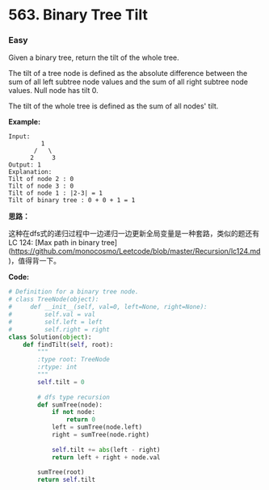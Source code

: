# 563. Binary Tree Tilt
### Easy

Given a binary tree, return the tilt of the whole tree.

The tilt of a tree node is defined as the absolute difference between the sum of all left subtree node values and the sum of all right subtree node values. Null node has tilt 0.

The tilt of the whole tree is defined as the sum of all nodes' tilt.

**Example:**

```
Input: 
         1
       /   \
      2     3
Output: 1
Explanation: 
Tilt of node 2 : 0
Tilt of node 3 : 0
Tilt of node 1 : |2-3| = 1
Tilt of binary tree : 0 + 0 + 1 = 1
```

**思路：**

这种在dfs式的递归过程中一边递归一边更新全局变量是一种套路，类似的题还有LC 124: [Max path in binary tree] (https://github.com/monocosmo/Leetcode/blob/master/Recursion/lc124.md)，值得背一下。

**Code:**
```python
# Definition for a binary tree node.
# class TreeNode(object):
#     def __init__(self, val=0, left=None, right=None):
#         self.val = val
#         self.left = left
#         self.right = right
class Solution(object):
    def findTilt(self, root):
        """
        :type root: TreeNode
        :rtype: int
        """
        self.tilt = 0
        
        # dfs type recursion
        def sumTree(node):
            if not node:
                return 0
            left = sumTree(node.left)
            right = sumTree(node.right)
            
            self.tilt += abs(left - right)
            return left + right + node.val
        
        sumTree(root)
        return self.tilt
```
